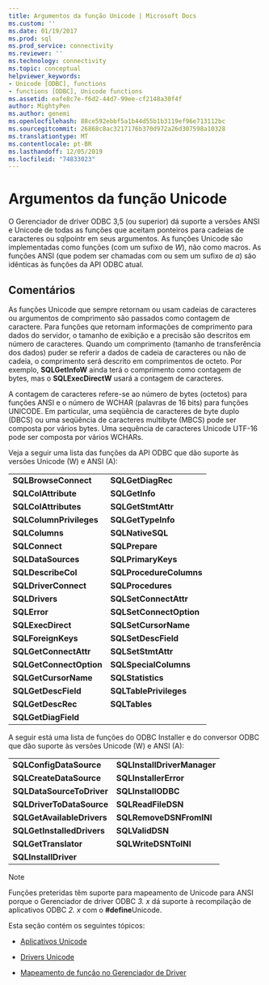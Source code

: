 ```yaml
---
title: Argumentos da função Unicode | Microsoft Docs
ms.custom: ''
ms.date: 01/19/2017
ms.prod: sql
ms.prod_service: connectivity
ms.reviewer: ''
ms.technology: connectivity
ms.topic: conceptual
helpviewer_keywords:
- Unicode [ODBC], functions
- functions [ODBC], Unicode functions
ms.assetid: eafe8c7e-f6d2-44d7-99ee-cf2148a30f4f
author: MightyPen
ms.author: genemi
ms.openlocfilehash: 88ce592ebbf5a1b44d55b1b3119ef96e713112bc
ms.sourcegitcommit: 26868c8ac3217176b370d972a26d307598a10328
ms.translationtype: MT
ms.contentlocale: pt-BR
ms.lasthandoff: 12/05/2019
ms.locfileid: "74833023"
---
```

# <a name="unicode-function-arguments"></a>Argumentos da função Unicode
O Gerenciador de driver ODBC 3,5 (ou superior) dá suporte a versões ANSI e Unicode de todas as funções que aceitam ponteiros para cadeias de caracteres ou sqlpointr em seus argumentos. As funções Unicode são implementadas como funções (com um sufixo de *W*), não como macros. As funções ANSI (que podem ser chamadas com ou sem um sufixo de *a*) são idênticas às funções da API ODBC atual.  
  
## <a name="remarks"></a>Comentários  
 As funções Unicode que sempre retornam ou usam cadeias de caracteres ou argumentos de comprimento são passados como contagem de caractere. Para funções que retornam informações de comprimento para dados do servidor, o tamanho de exibição e a precisão são descritos em número de caracteres. Quando um comprimento (tamanho de transferência dos dados) puder se referir a dados de cadeia de caracteres ou não de cadeia, o comprimento será descrito em comprimentos de octeto. Por exemplo, **SQLGetInfoW** ainda terá o comprimento como contagem de bytes, mas o **SQLExecDirectW** usará a contagem de caracteres.  
  
 A contagem de caracteres refere-se ao número de bytes (octetos) para funções ANSI e o número de WCHAR (palavras de 16 bits) para funções UNICODE. Em particular, uma seqüência de caracteres de byte duplo (DBCS) ou uma seqüência de caracteres multibyte (MBCS) pode ser composta por vários bytes. Uma sequência de caracteres Unicode UTF-16 pode ser composta por vários WCHARs.  
  
 Veja a seguir uma lista das funções da API ODBC que dão suporte às versões Unicode (W) e ANSI (A):  
  
|||  
|-|-|  
|**SQLBrowseConnect**|**SQLGetDiagRec**|  
|**SQLColAttribute**|**SQLGetInfo**|  
|**SQLColAttributes**|**SQLGetStmtAttr**|  
|**SQLColumnPrivileges**|**SQLGetTypeInfo**|  
|**SQLColumns**|**SQLNativeSQL**|  
|**SQLConnect**|**SQLPrepare**|  
|**SQLDataSources**|**SQLPrimaryKeys**|  
|**SQLDescribeCol**|**SQLProcedureColumns**|  
|**SQLDriverConnect**|**SQLProcedures**|  
|**SQLDrivers**|**SQLSetConnectAttr**|  
|**SQLError**|**SQLSetConnectOption**|  
|**SQLExecDirect**|**SQLSetCursorName**|  
|**SQLForeignKeys**|**SQLSetDescField**|  
|**SQLGetConnectAttr**|**SQLSetStmtAttr**|  
|**SQLGetConnectOption**|**SQLSpecialColumns**|  
|**SQLGetCursorName**|**SQLStatistics**|  
|**SQLGetDescField**|**SQLTablePrivileges**|  
|**SQLGetDescRec**|**SQLTables**|  
|**SQLGetDiagField**||  
  
 A seguir está uma lista de funções do ODBC Installer e do conversor ODBC que dão suporte às versões Unicode (W) e ANSI (A):  
  
|||  
|-|-|  
|**SQLConfigDataSource**|**SQLInstallDriverManager**|  
|**SQLCreateDataSource**|**SQLInstallerError**|  
|**SQLDataSourceToDriver**|**SQLInstallODBC**|  
|**SQLDriverToDataSource**|**SQLReadFileDSN**|  
|**SQLGetAvailableDrivers**|**SQLRemoveDSNFromINI**|  
|**SQLGetInstalledDrivers**|**SQLValidDSN**|  
|**SQLGetTranslator**|**SQLWriteDSNToINI**|  
|**SQLInstallDriver**||  
  
> [!NOTE]
>  Funções preteridas têm suporte para mapeamento de Unicode para ANSI porque o Gerenciador de driver ODBC *3. x* dá suporte à recompilação de aplicativos ODBC *2. x* com o **#define**Unicode.  
  
 Esta seção contém os seguintes tópicos:  
  
-   [Aplicativos Unicode](../../../odbc/reference/develop-app/unicode-applications.md)  
  
-   [Drivers Unicode](../../../odbc/reference/develop-app/unicode-drivers.md)  
  
-   [Mapeamento de função no Gerenciador de Driver](../../../odbc/reference/develop-app/function-mapping-in-the-driver-manager.md)
